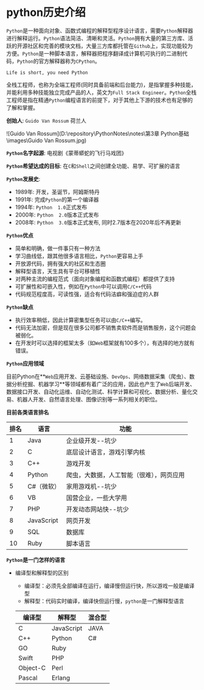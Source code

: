 # python历史介绍

`Python`是一种面向对象、函数式编程的解释型程序设计语言，需要`Python`解释器进行解释运行。`Python`语法简洁、清晰和灵活。`Python`拥有大量的第三方库、活跃的开源社区和完善的模块文档，大量三方库都托管在`Github`上，实现功能较为方便。`Python`是一种脚本语言，解释器把程序翻译成计算机可执行的二进制代码，`Python`的官方解释器称为`CPython`。

`Life is short, you need Python`

全栈工程师，也称为全端工程师(同时具备前端和后台能力)，是指掌握多种技能，并能利用多种技能独立完成产品的人，英文为`Full Stack Engineer`。`Python`全栈工程师是指在精通`Python`编程语言的前提下，对于其他上下游的技术也有足够的了解和掌握。

**创始人**:  `Guido Van Rossum`  荷兰人

![Guido Van Rossum](D:\repository\PythonNotes\notes\第3章 Python基础\images\Guido Van Rossum.jpg)

**`Python`名字起源**:   电视剧《蒙蒂蟒蛇的飞行马戏团》 

**`Python`希望达成的目标**:   在`C`和`Shell`之间创建全功能、易学、可扩展的语言

**`Python`发展史**:

- 1989年:  开发，圣诞节，阿姆斯特丹
- 1991年:  完成`Python`的第一个编译器
- 1994年:  `Python  1.0`正式发布
- 2000年:  `Python  2.0`版本正式发布
- 2008年:  `Python  3.0`版本正式发布,  同时2.7版本在2020年后不再更新

**`Python`优点**

- 简单和明确，做一件事只有一种方法
- 学习曲线低，跟其他很多语言相比，`Python`更容易上手
- 开放源代码，拥有强大的社区和生态圈
- 解释型语言，天生具有平台可移植性
- 对两种主流的编程范式（面向对象编程和函数式编程）都提供了支持
- 可扩展性和可嵌入性，例如在`Python`中可以调用`C/C++`代码
- 代码规范程度高，可读性强，适合有代码洁癖和强迫症的人群

**`Python`缺点**

- 执行效率稍低，因此计算密集型任务可以由`C/C++`编写。
- 代码无法加密，但是现在很多公司都不销售卖软件而是销售服务，这个问题会被弱化。
- 在开发时可以选择的框架太多（如`Web`框架就有100多个），有选择的地方就有错误。

**`Python`应用领域**

目前Python在**`Web`应用开发、云基础设施、`DevOps`、网络数据采集（爬虫）、数据分析挖掘、机器学习**等领域都有着广泛的应用，因此也产生了`Web`后端开发、数据接口开发、自动化运维、自动化测试、科学计算和可视化、数据分析、量化交易、机器人开发、自然语言处理、图像识别等一系列相关的职位。

**目前各类语言排名**

| 排名 | 语言       | 功能                                     |
| ---- | ---------- | ---------------------------------------- |
| 1    | Java       | 企业级开发--坑少                         |
| 2    | C          | 底层设计语言，游戏引擎内核               |
| 3    | C++        | 游戏开发                                 |
| 4    | Python     | 爬虫，大数据，人工智能（很难），网页应用 |
| 5    | C#（微软） | 家用游戏机--坑少                         |
| 6    | VB         | 国营企业，一些大学用                     |
| 7    | PHP        | 开发动态网站快--坑少                     |
| 8    | JavaScript | 网页开发                                 |
| 9    | SQL        | 数据库                                   |
| 10   | Ruby       | 脚本语言                                 |

**`Python`是一门怎样的语言**

- 编译型和解释型的区别

  - 编译型：必须先全部编译在运行，编译慢但运行快，所以游戏一般是编译型
  - 解释型：代码实时编译，编译快但运行慢，`python`是一门解释型语言

  | 编译型   | 解释型     | 混合型 |
  | -------- | ---------- | ------ |
  | C        | JavaScript | JAVA   |
  | C++      | Python     | C#     |
  | GO       | Ruby       |        |
  | Swift    | PHP        |        |
  | Object-C | Perl       |        |
  | Pascal   | Erlang     |        |

